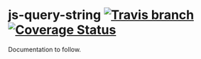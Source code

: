 # js-query-string [![Travis branch](https://img.shields.io/travis/Alpha-Atom/js-query-string/master.svg)](https://travis-ci.org/Alpha-Atom/js-query-string) [![Coverage Status](https://coveralls.io/repos/github/Alpha-Atom/js-query-string/badge.svg?branch=master)](https://coveralls.io/github/Alpha-Atom/js-query-string?branch=master)

Documentation to follow.
